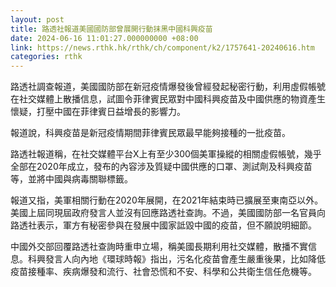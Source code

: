 ```yaml
---
layout: post
title: 路透社報道美國國防部曾展開行動抹黑中國科興疫苗
date: 2024-06-16 11:01:27.000000000 +08:00
link: https://news.rthk.hk/rthk/ch/component/k2/1757641-20240616.htm
categories: rthk
---
```


路透社調查報道，美國國防部在新冠疫情爆發後曾經發起秘密行動，利用虛假帳號在社交媒體上散播信息，試圖令菲律賓民眾對中國科興疫苗及中國供應的物資產生懷疑，打壓中國在菲律賓日益增長的影響力。

報道說，科興疫苗是新冠疫情期間菲律賓民眾最早能夠接種的一批疫苗。

路透社報道稱，在社交媒體平台X上有至少300個美軍操縱的相關虛假帳號，幾乎全部在2020年成立，發布的內容涉及質疑中國供應的口罩、測試劑及科興疫苗等，並將中國與病毒關聯標籤。

報道又指，美軍相關行動在2020年展開，在2021年結束時已擴展至東南亞以外。美國上屆同現屆政府發言人並沒有回應路透社查詢。不過，美國國防部一名官員向路透社表示，軍方有秘密參與在發展中國家詆毀中國的疫苗，但不願說明細節。

中國外交部回覆路透社查詢時重申立場，稱美國長期利用社交媒體，散播不實信息。科興發言人向內地《環球時報》指出，污名化疫苗會產生嚴重後果，比如降低疫苗接種率、疾病爆發和流行、社會恐慌和不安、科學和公共衛生信任危機等。
